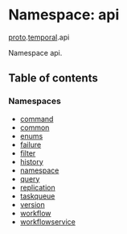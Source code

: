 # Namespace: api

[proto](proto.md).[temporal](proto.temporal.md).api

Namespace api.

## Table of contents

### Namespaces

- [command](proto.temporal.api.command.md)
- [common](proto.temporal.api.common.md)
- [enums](proto.temporal.api.enums.md)
- [failure](proto.temporal.api.failure.md)
- [filter](proto.temporal.api.filter.md)
- [history](proto.temporal.api.history.md)
- [namespace](proto.temporal.api.namespace.md)
- [query](proto.temporal.api.query.md)
- [replication](proto.temporal.api.replication.md)
- [taskqueue](proto.temporal.api.taskqueue.md)
- [version](proto.temporal.api.version.md)
- [workflow](proto.temporal.api.workflow.md)
- [workflowservice](proto.temporal.api.workflowservice.md)
